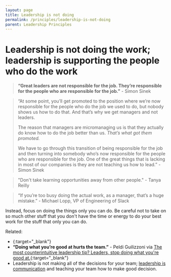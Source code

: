 ```yaml
---
layout: page
title: Leadership is not doing
permalink: /principles/leadership-is-not-doing
parent: Leadership Principles
---
```


# Leadership is not doing the work; leadership is supporting the people who do the work

> **“Great leaders are not responsible for the job. They’re responsible for the people who are responsible for the job.”** - Simon Sinek

> “At some point, you’ll get promoted to the position where we’re now responsible for the people who do the job we used to do, but nobody shows us how to do that. And that’s why we get managers and not leaders.
>
> The reason that managers are micromanaging us is that they actually do know how to do the job better than us. _That’s what got them promoted._
>
> We have to go through this transition of being responsible for the job and then turning into somebody who’s now responsible for the people who are responsible for the job. One of the great things that is lacking in most of our companies is they are not teaching us how to lead.” - Simon Sinek

> "Don't take learning opportunities away from other people." - Tanya Reilly

> “If you’re too busy doing the actual work, as a manager, that’s a huge mistake.” - Michael Lopp, VP of Engineering of Slack

Instead, focus on doing the things only you can do. Be careful not to take on so much other stuff that you don't have the time or energy to do your best work for the stuff that only you can do.

Related:

- [](https://knowyourteam.com/blog/2018/03/09/the-most-surprising-principle-of-good-leadership-dont-be-busy/){:target="\_blank"}
- **“Doing what you’re good at hurts the team.”** - Peldi Guilizzoni via [The most counterintuitive leadership tip? Leaders, stop doing what you're good at.](https://knowyourteam.com/blog/2018/12/18/the-most-counterintuitive-leadership-tip-leaders-stop-doing-what-youre-good-at/){:target="\_blank"}
- Leadership is not making all of the decisions for your team; [leadership is communication](/principles/leadership-is-communication) and teaching your team how to make good decision.
